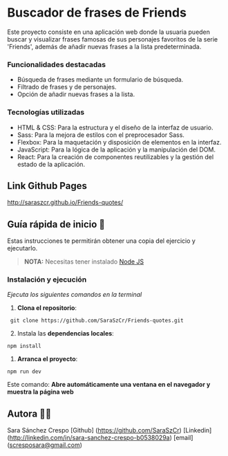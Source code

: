 # Buscador de frases de Friends

Este proyecto consiste en una aplicación web donde la usuaria pueden buscar y visualizar frases famosas de sus personajes favoritos de la serie 'Friends', además de añadir nuevas frases a la lista predeterminada.

### Funcionalidades destacadas

- Búsqueda de frases mediante un formulario de búsqueda.
- Filtrado de frases y de personajes.
- Opción de añadir nuevas frases a la lista.

### Tecnologías utilizadas

- HTML & CSS: Para la estructura y el diseño de la interfaz de usuario.
- Sass: Para la mejora de estilos con el preprocesador Sass.
- Flexbox: Para la maquetación y disposición de elementos en la interfaz.
- JavaScript: Para la lógica de la aplicación y la manipulación del DOM.
- React: Para la creación de componentes reutilizables y la gestión del estado de la aplicación.



## Link Github Pages

http://saraszcr.github.io/Friends-quotes/


## Guía rápida de inicio 🚀

Estas instrucciones te permitirán obtener una copia del ejercicio y ejecutarlo.

> **NOTA:** Necesitas tener instalado [Node JS](https://nodejs.org/)

### Instalación y ejecución 

_Ejecuta los siguientes comandos en la terminal_

1. **Clona el repositorio**:

```
 git clone https://github.com/SaraSzCr/Friends-quotes.git
```

2. Instala las **dependencias locales**:

```
npm install
```

1. **Arranca el proyecto**:

```
npm run dev
```

Este comando: **Abre automáticamente una ventana en el navegador y muestra la página web**

## Autora 👩‍💻
 Sara Sánchez Crespo
[Github] (https://github.com/SaraSzCr)
[Linkedin] (http://linkedin.com/in/sara-sanchez-crespo-b0538029a)
[email] (scresposara@gmail.com)
